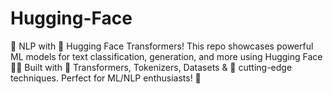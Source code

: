 # Hugging-Face
🚀 NLP with 🤗 Hugging Face Transformers! This repo showcases powerful ML models for text classification, generation, and more using Hugging Face 🤖✨ Built with 🧠 Transformers, Tokenizers, Datasets &amp; 🤯 cutting-edge techniques. Perfect for ML/NLP enthusiasts! 🌟
